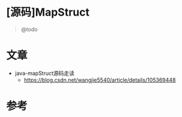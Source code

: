 # [源码]MapStruct

> @todo

# 文章

- java-mapStruct源码走读
  - https://blog.csdn.net/wangjie5540/article/details/105369448

# 参考